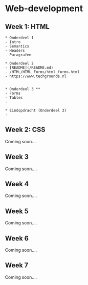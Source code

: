 # Web-development

## Week 1: HTML

    * Onderdeel 1
    - Intro
    - Semantics
    - Headers
    - Paragrafen

    * Onderdeel 2
    - [README](/README.md)
    - /HTML/HTML Forms/html_forms.html
    - https://www.techgrounds.nl


    * Onderdeel 3 **
    - Forms
    - Tables
    - 
    
    * Eindopdracht (Onderdeel 3)
    - 

## Week 2: CSS

Coming soon....

## Week 3

Coming soon....

## Week 4

Coming soon....

## Week 5

Coming soon....

## Week 6

Coming soon....

## Week 7

Coming soon....